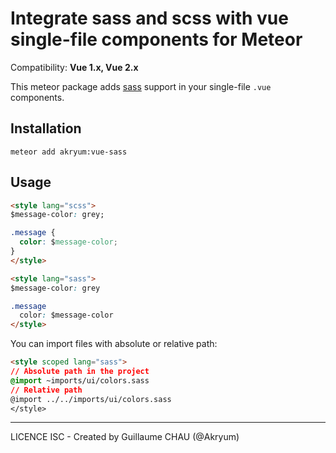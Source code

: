# Integrate sass and scss with vue single-file components for Meteor

Compatibility: **Vue 1.x, Vue 2.x**

This meteor package adds [sass](http://sass-lang.com) support in your single-file `.vue` components.

## Installation

    meteor add akryum:vue-sass


## Usage

```html
<style lang="scss">
$message-color: grey;

.message {
  color: $message-color;
}
</style>

<style lang="sass">
$message-color: grey

.message
  color: $message-color
</style>
```

You can import files with absolute or relative path:

```html
<style scoped lang="sass">
// Absolute path in the project
@import ~imports/ui/colors.sass
// Relative path
@import ../../imports/ui/colors.sass
</style>
```

---

LICENCE ISC - Created by Guillaume CHAU (@Akryum)
